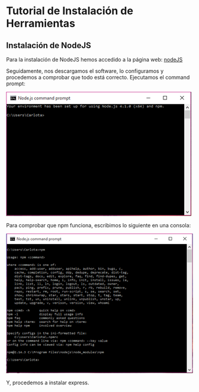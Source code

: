 # Tutorial de Instalación de Herramientas

## Instalación de NodeJS

Para la instalación de NodeJS hemos accedido a la página web: [nodeJS](https://nodejs.org/en/ "nodeJS")

Seguidamente, nos descargamos el software, lo configuramos y procedemos a comprobar que todo está correcto. Ejecutamos el command prompt:

![command prompt](images/nodeJS.png "Command prompt")

Para comprobar que npm funciona, escribimos lo siguiente en una consola:

![npm](images/npm.png "npm")

Y, procedemos a instalar express. 

